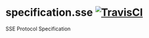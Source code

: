specification.sse [![TravisCI](https://travis-ci.org/k3po/specification.sse.svg?branch=develop)](https://travis-ci.org/k3po/specification.sse)
=================

SSE Protocol Specification
